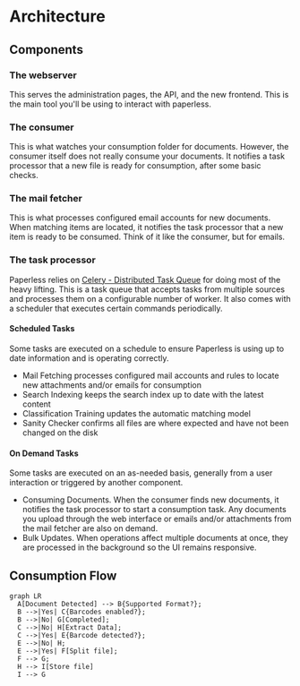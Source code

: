 # Architecture

## Components

### The webserver

This serves the administration pages, the API,
and the new frontend. This is the main tool you'll be using to interact
with paperless.

### The consumer

This is what watches your consumption folder for
documents. However, the consumer itself does not really consume your
documents. It notifies a task processor that a new file is ready
for consumption, after some basic checks.

### The mail fetcher

This is what processes configured email accounts
for new documents. When matching items are located, it notifies
the task processor that a new item is ready to be consumed.
Think of it like the consumer, but for emails.

### The task processor

Paperless relies on [Celery - Distributed
Task Queue](https://docs.celeryq.dev/en/stable/index.html) for doing
most of the heavy lifting. This is a task queue that accepts tasks
from multiple sources and processes them on a configurable number of worker.
It also comes with a scheduler that executes certain commands periodically.

#### Scheduled Tasks

Some tasks are executed on a schedule to ensure Paperless is using up to
date information and is operating correctly.

- Mail Fetching processes configured mail accounts and rules to locate new
  attachments and/or emails for consumption
- Search Indexing keeps the search index up to date with the latest content
- Classification Training updates the automatic matching model
- Sanity Checker confirms all files are where expected and have not been changed
  on the disk

#### On Demand Tasks

Some tasks are executed on an as-needed basis, generally from a user interaction
or triggered by another component.

- Consuming Documents. When the consumer finds new documents, it notifies the task
  processor to start a consumption task. Any documents you upload through the web interface
  or emails and/or attachments from the mail fetcher are also on demand.
- Bulk Updates. When operations affect multiple documents at once, they are processed
  in the background so the UI remains responsive.

## Consumption Flow

```mermaid
graph LR
  A[Document Detected] --> B{Supported Format?};
  B -->|Yes| C{Barcodes enabled?};
  B -->|No| G[Completed];
  C -->|No| H[Extract Data];
  C -->|Yes| E{Barcode detected?};
  E -->|No| H;
  E -->|Yes| F[Split file];
  F --> G;
  H --> I[Store file]
  I --> G
```
